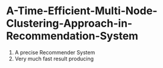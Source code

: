 # A-Time-Efficient-Multi-Node-Clustering-Approach-in-Recommendation-System

1. A precise Recommender System
2. Very much fast result producing
